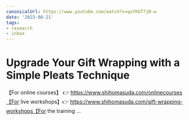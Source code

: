 ```yaml
---
canonicalUrl: https://www.youtube.com/watch?v=quYKGT7jN-w
date: '2023-08-21'
tags:
- research
- inbox
---
```


# Upgrade Your Gift Wrapping with a Simple Pleats Technique 

【For online courses】 👉 https://www.shihomasuda.com/onlinecourses【For live workshops】👉 https://www.shihomasuda.com/gift-wrapping-workshops【For the training ...